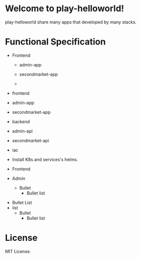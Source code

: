 # Welcome to play-helloworld!

play-helloworld share many apps that developed by many stacks.

# Functional Specification


- Frontend
   - admin-app
   - secondmarket-app
    
   - 


- frontend
 - admin-app
 - secondmarket-app





- backend
 - admin-api
 - secondmarket-api
- iac
 - Install K8s and services's helms.

- Frontend
 - Admin
   - Bullet
     - Bullet list

* Bullet List
 * list
   * Bullet
     * Bullet list

# License

MIT License.
